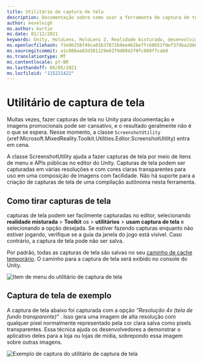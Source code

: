 ```yaml
---
title: Utilitário de captura de tela
description: Documentação sobre como usar a ferramenta de captura de tela no MRTK
author: keveleigh
ms.author: kurtie
ms.date: 01/12/2021
keywords: Unity, HoloLens, HoloLens 2, Realidade misturada, desenvolvimento, MRTK,
ms.openlocfilehash: f3e06258f49ca01b37872b9ee462be7fc68651f9ef379ba2d66bb4e9e2796463
ms.sourcegitcommit: a1c086aa83d381129e62f9d8942f0fc889ffcab0
ms.translationtype: MT
ms.contentlocale: pt-BR
ms.lasthandoff: 08/05/2021
ms.locfileid: "115221422"
---
```

# <a name="screenshot-utility"></a>Utilitário de captura de tela

Muitas vezes, fazer capturas de tela no Unity para documentação e imagens promocionais pode ser cansativo, e o resultado geralmente não é o que se espera. Nesse momento, a classe `ScreenshotUtility` (xref:Microsoft.MixedReality.Toolkit.Utilities.Editor.ScreenshotUtility) entra em cena.

A classe ScreenshotUtility ajuda a fazer capturas de tela por meio de itens de menu e APIs públicas no editor do Unity. Capturas de tela podem ser capturadas em várias resoluções e com cores claras transparentes para uso em uma composição de imagens com facilidade. Não há suporte para a criação de capturas de tela de uma compilação autônoma nesta ferramenta.

## <a name="taking-screenshots"></a>Como tirar capturas de tela

capturas de tela podem ser facilmente capturadas no editor, selecionando **realidade misturada**  >  **Toolkit** os  >  **utilitários**  >  **usam captura de tela** e selecionando a opção desejada. Se estiver fazendo capturas enquanto não estiver jogando, verifique se a guia da janela do jogo está visível. Caso contrário, a captura de tela pode não ser salva.

Por padrão, todas as capturas de tela são salvas no seu [caminho de cache temporário](https://docs.unity3d.com/ScriptReference/Application-temporaryCachePath.html). O caminho para a captura de tela será exibido no console do Unity.

![Item de menu do utilitário de captura de tela](../images/screenshot-utility/MRTK_ScreenshotUtility_Menu_Item.png)

## <a name="example-screenshot-capture"></a>Captura de tela de exemplo

A captura de tela abaixo foi capturada com a opção *"Resolução 4x (tela de fundo transparente)"* . Isso gera uma imagem de alta resolução com qualquer pixel normalmente representado pela cor clara salva como pixels transparentes. Essa técnica ajuda os desenvolvedores a demonstrar o aplicativo deles para a loja ou lojas de mídia, sobrepondo essa imagem sobre outras imagens.

![Exemplo de captura do utilitário de captura de tela](../images/screenshot-utility/MRTK_ScreenshotUtility_Example_Capture.png)
